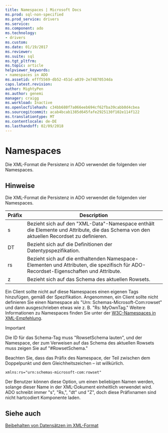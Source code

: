 ```yaml
---
title: Namespaces | Microsoft Docs
ms.prod: sql-non-specified
ms.prod_service: drivers
ms.service: 
ms.component: ado
ms.technology:
- drivers
ms.custom: 
ms.date: 01/19/2017
ms.reviewer: 
ms.suite: sql
ms.tgt_pltfrm: 
ms.topic: article
helpviewer_keywords:
- namespaces in ADO
ms.assetid: efff5569-db52-451d-a039-2e74870534da
caps.latest.revision: 
author: MightyPen
ms.author: genemi
manager: craigg
ms.workload: Inactive
ms.openlocfilehash: c34bb680f7a066eeb694cf62fba39cabb0d4cbea
ms.sourcegitcommit: acab4bcab1385d645fafe2925130f102e114f122
ms.translationtype: MT
ms.contentlocale: de-DE
ms.lasthandoff: 02/09/2018
---
```

# <a name="namespaces"></a>Namespaces
Die XML-Format die Persistenz in ADO verwendet die folgenden vier Namespaces.  
  
## <a name="remarks"></a>Hinweise  
 Die XML-Format die Persistenz in ADO verwendet die folgenden vier Namespaces.  
  
|Präfix|Description|  
|------------|-----------------|  
|s|Bezieht sich auf den "XML-Data"-Namespace enthält die Elemente und Attribute, die das Schema von den aktuellen Recordset zu definieren.|  
|DT|Bezieht sich auf die Definitionen der Datentypspezifikation.|  
|rs|Bezieht sich auf die enthaltenden Namespace-Elementen und Attributen, die spezifisch für ADO-Recordset-Eigenschaften und Attribute.|  
|z|Bezieht sich auf das Schema des aktuellen Rowsets.|  
  
 Ein Client sollte nicht auf diese Namespaces einen eigenen Tags hinzufügen, gemäß der Spezifikation. Angenommen, ein Client sollte nicht definieren Sie einen Namespace als "Urn: Schemas-Microsoft-Com:rowset" und dann ausgeschrieben etwas wie z. B. "Rs: MyOwnTag." Weitere Informationen zu Namespaces finden Sie unter der [W3C-Namespaces in XML-Empfehlung](http://www.w3.org/TR/REC-xml-names/).  
  
> [!IMPORTANT]
>  Die ID für das Schema-Tag muss "RowsetSchema lauten", und der Namespace, der zum Verweisen auf das Schema des aktuellen Rowsets muss zeigen Sie auf "#RowsetSchema."  
  
 Beachten Sie, dass das Präfix des Namespace, der Teil zwischen dem Doppelpunkt und dem Gleichheitszeichen – ist willkürlich.  
  
```  
xmlns:rs="urn:schemas-microsoft-com:rowset"  
```  
  
 Der Benutzer können diese Option, um einen beliebigen Namen werden, solange dieser Name in der XML-Dokument einheitlich verwendet wird. ADO schreibt immer "s", "Rs,", "dt" und "Z", doch diese Präfixnamen sind nicht hartcodiert Komponente laden.  
  
## <a name="see-also"></a>Siehe auch  
 [Beibehalten von Datensätzen im XML-Format](../../../ado/guide/data/persisting-records-in-xml-format.md)
